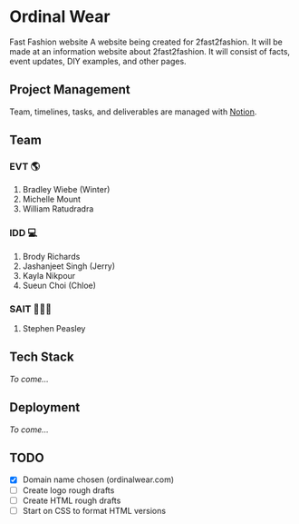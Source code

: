 # Ordinal Wear
Fast Fashion website
A website being created for 2fast2fashion. 
It will be made at an information website about 2fast2fashion. It will consist of facts, event updates, DIY examples, and other pages. 

## Project Management
Team, timelines, tasks, and deliverables are managed with [Notion](https://www.notion.so/3498d07c00b54e85863327afd742f2d0?v=b750be90e37b483d977051bf4ef458cb).

## Team

### EVT 🌎
1. Bradley Wiebe (Winter)
1. Michelle Mount
1. William Ratudradra

### IDD 💻
1. Brody Richards
1. Jashanjeet Singh (Jerry)
1. Kayla Nikpour
1. Sueun Choi (Chloe)

### SAIT 👨🏻‍🏫
1. Stephen Peasley

## Tech Stack

_To come..._

## Deployment

_To come..._

## TODO
- [x] Domain name chosen (ordinalwear.com)
- [ ] Create logo rough drafts
- [ ] Create HTML rough drafts
- [ ] Start on CSS to format HTML versions
